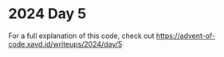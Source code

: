 # 2024 Day 5

For a full explanation of this code, check out https://advent-of-code.xavd.id/writeups/2024/day/5